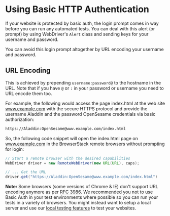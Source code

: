 # Using Basic HTTP Authentication

If your website is protected by basic auth, the login prompt comes in way before you can run any automated tests. You can deal with this alert (or prompt) by using WebDriver's `Alert` class and sending keys for your username and password.

You can avoid this login prompt altogether by URL encoding your username and password.

## URL Encoding
This is achieved by prepending `username:password@` to the hostname in the URL. Note that if you have `@` or `:` in your password or username you need to URL encode them too.

For example, the following would access the page index.html at the web site www.example.com with the secure HTTPS protocol and provide the username Aladdin and the password OpenSesame credentials via basic authorization:

```bash
https://Aladdin:OpenSesame@www.example.com/index.html
```

So, the following code snippet will open the index.html page on www.example.com in the BrowserStack remote browsers without prompting for login:

```java
// Start a remote browser with the desired capabilities
WebDriver driver = new RemoteWebDriver(new URL(URL), caps);

// ... Get the URL
driver.get("https://Aladdin:OpenSesame@www.example.com/index.html")
```

**Note:** Some browsers (some versions of Chrome & IE) don't support URL encoding anymore as per [RFC 3986](https://tools.ietf.org/html/rfc3986#section-3.2.1). We recommended you not to use Basic Auth in your test environments where possible so you can run your tests in a variety of browsers. You might instead want to setup a local server and use our [local testing features](/docs/selenium/java-testng/getting-started-with-local-testing) to test your websites.
